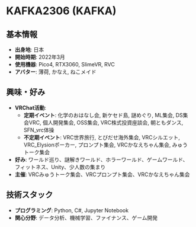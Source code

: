# KAFKA2306 (KAFKA)

## 基本情報
- **出身地**: 日本
- **開始時期**: 2022年3月
- **使用機器**: Pico4, RTX3060, SlimeVR, RVC
- **アバター**: 薄荷, かなえ, ねこメイド

## 興味・好み
- **VRChat活動**:
  - **定期イベント**: 化学のおはなし会, 新ケセド島, 謎めぐり, ML集会, DS集会VRC, 個人開発集会, OSS集会, VRC株式投資座談会, 朝ともダンス, SFN_vrc体操
  - **不定期イベント**: VRC世界旅行, とびだせ海外集会, VRCシルエット, VRC_Elysionポーカー, プロンプト集会, VRCかなえちゃん集会, みゅうトーク集会
- **好み**: ワールド巡り、謎解きワールド、ホラーワールド、ゲームワールド、フィットネス、Unity、少人数の集まり
- **主催**: VRCみゅうトーク集会、VRCプロンプト集会、VRCかなえちゃん集会

## 技術スタック
- **プログラミング**: Python, C#, Jupyter Notebook
- **関心分野**: データ分析、機械学習、ファイナンス、ゲーム開発
